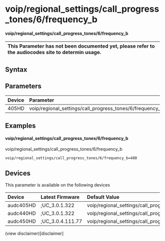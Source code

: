 ﻿---
description: voip/regional_settings/call_progress_tones/6/frequency_b
search: false
---

# voip/regional_settings/call_progress_tones/6/frequency_b

#### voip/regional_settings/call_progress_tones/6/frequency_b


| This Parameter has not been documented yet, please refer to the audiocodes site to determin usage.  | 
| :--- |

## Syntax

## Parameters
|Device|Parameter|value|Description|
|:---|:---|:---|:---|
| 405HD | voip/regional_settings/call_progress_tones/6/frequency_b |  |  |

## Examples
#### voip/regional_settings/call_progress_tones/6/frequency_b

voip/regional_settings/call_progress_tones/6/frequency_b

```
voip/regional_settings/call_progress_tones/6/frequency_b=480
```

## Devices
This parameter is available on the following devices

| Device | Latest Firmware | Default Value |
|:---|:---|:---|
| audc405HD | ;UC_3.0.1.322 | voip/regional_settings/call_progress_tones/6/frequency_b=480 
| audc440HD | ;UC_3.0.1.322 | voip/regional_settings/call_progress_tones/6/frequency_b=480 
| audc450HD | ;UC_3.0.4.111.77 | voip/regional_settings/call_progress_tones/6/frequency_b=480 

(view disclaimer)[disclaimer]
